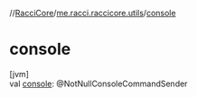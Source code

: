 //[RacciCore](../../index.md)/[me.racci.raccicore.utils](index.md)/[console](console.md)

# console

[jvm]\
val [console](console.md): @NotNullConsoleCommandSender
